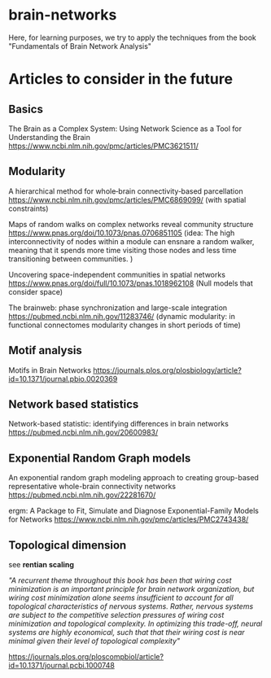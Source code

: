 # brain-networks
 Here, for learning purposes, we try to apply the techniques from the book "Fundamentals of Brain Network Analysis"



# Articles to consider in the future

## Basics


The Brain as a Complex System: Using Network Science as a Tool for Understanding the Brain
https://www.ncbi.nlm.nih.gov/pmc/articles/PMC3621511/


## Modularity


A hierarchical method for whole‐brain connectivity‐based parcellation
https://www.ncbi.nlm.nih.gov/pmc/articles/PMC6869099/ (with spatial constraints)

Maps of random walks on complex networks reveal community structure
https://www.pnas.org/doi/10.1073/pnas.0706851105
(idea:  The high interconnectivity of nodes within a module can ensnare a random walker, meaning that it spends more time visiting those nodes and less time transitioning between communities. )

Uncovering space-independent communities in spatial networks
https://www.pnas.org/doi/full/10.1073/pnas.1018962108
(Null models that consider space)

The brainweb: phase synchronization and large-scale integration
https://pubmed.ncbi.nlm.nih.gov/11283746/
(dynamic modularity: in functional connectomes modularity changes in short periods of time)

## Motif analysis


Motifs in Brain Networks
https://journals.plos.org/plosbiology/article?id=10.1371/journal.pbio.0020369

## Network based statistics

Network-based statistic: identifying differences in brain networks
https://pubmed.ncbi.nlm.nih.gov/20600983/

## Exponential Random Graph models

An exponential random graph modeling approach to creating group-based representative whole-brain connectivity networks
https://pubmed.ncbi.nlm.nih.gov/22281670/

ergm: A Package to Fit, Simulate and Diagnose Exponential-Family Models for Networks
https://www.ncbi.nlm.nih.gov/pmc/articles/PMC2743438/

## Topological dimension

see **rentian scaling**

*"A recurrent theme throughout this book has been that wiring cost minimization is an important principle for brain network organization, but wiring cost minimization alone seems insufficient to account for all topological characteristics of nervous systems. Rather, nervous systems are subject to the competitive selection pressures of wiring cost minimization and topological complexity. In optimizing this trade-off, neural systems are highly economical, such that that their wiring cost is near minimal given their level of topological complexity"*



https://journals.plos.org/ploscompbiol/article?id=10.1371/journal.pcbi.1000748
